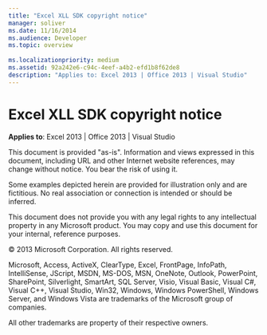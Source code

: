 ```yaml
---
title: "Excel XLL SDK copyright notice"
manager: soliver
ms.date: 11/16/2014
ms.audience: Developer
ms.topic: overview
 
ms.localizationpriority: medium
ms.assetid: 92a242e6-c94c-4eef-a4b2-efd1b8f62de8
description: "Applies to: Excel 2013 | Office 2013 | Visual Studio"
---
```


# Excel XLL SDK copyright notice

 **Applies to**: Excel 2013 | Office 2013 | Visual Studio 
  
This document is provided "as-is". Information and views expressed in this document, including URL and other Internet website references, may change without notice. You bear the risk of using it. 
  
Some examples depicted herein are provided for illustration only and are fictitious. No real association or connection is intended or should be inferred.
  
This document does not provide you with any legal rights to any intellectual property in any Microsoft product. You may copy and use this document for your internal, reference purposes. 
  
© 2013 Microsoft Corporation. All rights reserved.
  
Microsoft, Access, ActiveX, ClearType, Excel, FrontPage, InfoPath, IntelliSense, JScript, MSDN, MS-DOS, MSN, OneNote, Outlook, PowerPoint, SharePoint, Silverlight, SmartArt, SQL Server, Visio, Visual Basic, Visual C#, Visual C++, Visual Studio, Win32, Windows, Windows PowerShell, Windows Server, and Windows Vista are trademarks of the Microsoft group of companies.
  
All other trademarks are property of their respective owners.
  

